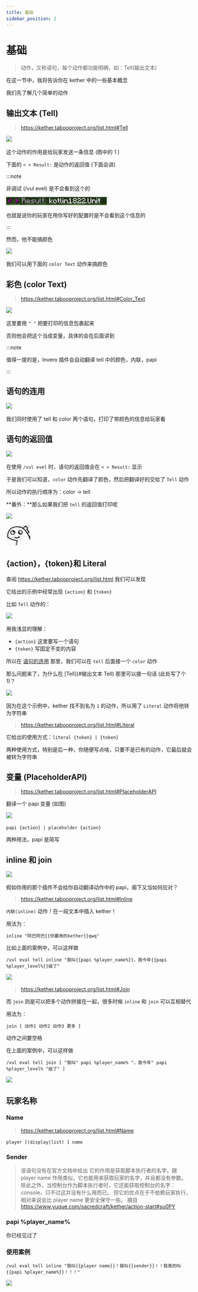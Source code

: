 ```yaml
---
title: 基础
sidebar_position: 2
---
```


# 基础

> 动作，又称语句，每个动作都功能明确，如：Tell(输出文本)

在这一节中，我将告诉你在 kether 中的一些基本概念

我们先了解几个简单的动作

## 输出文本 (Tell)

> https://kether.tabooproject.org/list.html#Tell

![](_images/vul-tell.png)

这个动作的作用是给玩家发送一条信息 (图中的 1 )

下面的 `< > Result:` 是动作的返回值 (下面会讲)

:::note

非调试 (/vul evel) 是不会看到这个的

![](_images/result.png)

也就是说你的玩家在用你写好的配置时是不会看到这个信息的

:::

然而，他不能搞颜色

![](_images/vul-tell_noColor.png)

我们可以用下面的 `color Text` 动作来搞颜色

## 彩色 (color Text)

> https://kether.tabooproject.org/list.html#Color_Text

![](_images/vul-color.png)

这里要用 `" "` 把要打印的信息包裹起来

否则他会把这个当成变量，具体的会在后面讲到

:::note

值得一提的是，Invero 插件会自动翻译 tell 中的颜色，内联，papi

:::

## 语句的连用

![](_images/vul-tell_color.png)

我们同时使用了 tell 和 color 两个语句，打印了带颜色的信息给玩家看

## 语句的返回值

![](_images/vul-color.png)

在使用 `/vul evel` 时，语句的返回值会在 `< > Result:` 显示

于是我们可以知道，`color` 动作先翻译了颜色，然后把翻译好的交给了 `Tell` 动作

所以动作的执行顺序为：color -> tell

**番外：**那么如果我们把 `tell` 的返回值打印呢

![](_images/vul-tell_tell.png)

![](_images/痴呆.jpg)

## \{action\}，\{token\}和 Literal

查阅 https://kether.tabooproject.org/list.html 我们可以发现

它给出的示例中经常出现 `{action}` 和 `{token}`

比如 `Tell` 动作的：

![](_images/web-tell.png)

用我浅显的理解：

- `{action}` 这里要写一个语句
- `{token}`  写固定不变的内容

所以在 [语句的连用](#语句的连用) 那里，我们可以在 `tell` 后面接一个 `color` 动作

那么问题来了，为什么在 [Tell](#输出文本 Tell) 那里可以接一句话 (此处写了个 1)？

![](_images/vul-tell.png)

因为在这个示例中，kether 找不到名为 `1` 的动作，所以用了 `Literal` 动作将他转为字符串

> https://kether.tabooproject.org/list.html#Literal

它给出的使用方式：`literal {token} | {token}`

两种使用方式，特别是后一种，你随便写点啥，只要不是已有的动作，它最后就会被转为字符串

## 变量 (PlaceholderAPI)

> https://kether.tabooproject.org/list.html#PlaceholderAPI

翻译一个 papi 变量 (如图)

![](_images/vul-papi.png)

```kether
papi {action} | placeholder {action}
```

两种用法，papi 是简写

## inline 和 join

![](_images/vul-tell_papiNoInline.png)

假如你用的那个插件不会给你自动翻译动作中的 papi，阁下又当如何应对？

> https://kether.tabooproject.org/list.html#Inline

`内联(inline)` 动作！在一段文本中插入 kether！

用法为：

```kether
inline "阿巴阿巴{{你要用的kether}}qwq"
```

比如上面的案例中，可以这样做

```text
/vul eval tell inline "我叫{{papi %player_name%}}，我今年{{papi %player_level%}}级了"
```

![](_images/vul-tell_papiWithInline.png)

> https://kether.tabooproject.org/list.html#Join

而 `join` 则是可以把多个动作拼接在一起，很多时候 `inline` 和 `join` 可以互相替代

用法为：

```kether
join [ 动作1 动作2 动作3 更多 ]
```

动作之间要空格

在上面的案例中，可以这样做

```text
/vul eval tell join [ "我叫" papi %player_name% "，我今年" papi %player_level% "级了" ]
```

![](_images/vul-tell_papiWithJoin.png)

## 玩家名称

### Name

> https://kether.tabooproject.org/list.html#Name

```kether
player [(display|list) ] name
```

### Sender

> 该语句没有在官方文档中给出
> 它的作用是获取脚本执行者的名字。跟 player name 作用类似，它也能用来获取玩家的名字，并且都没有参数。
> 除此之外，当控制台作为脚本执行者时，它还能获取控制台的名字：console，只不过这并没有什么用而已。
> 但它的优点在于不依赖玩家执行，相对来说会比 player name 更安全保守一些。
> 摘自 https://www.yuque.com/sacredcraft/kether/action-start#su0PY

### papi %player_name%

你已经见过了

### 使用案例

```text
/vul eval tell inline "我叫{{player name}}！我叫{{sender}}！！我真的叫{{papi %player_name%}}！！！"
```

![](_images/vul-tell_name.png)
